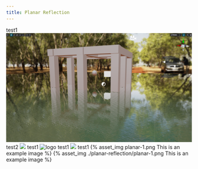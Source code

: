 ```yaml
---
title: Planar Reflection
---
```

test1
<img src="./planar-reflection/planar-1.png">
test2
<img src="planar-2.png">
test1
![logo](planar-1.png)
test1
![](planar-1.png)
test1
{% asset_img planar-1.png This is an example image %}
{% asset_img ./planar-reflection/planar-1.png This is an example image %}